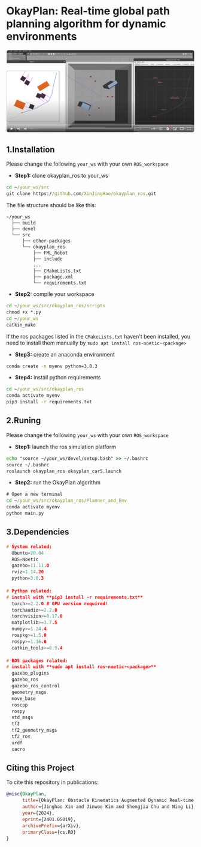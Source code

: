 # OkayPlan: Real-time global path planning algorithm for dynamic environments
[![okayplan_ros](https://github.com/XinJingHao/Images/blob/main/OkayPlan/okayplan_youtube.png)](https://www.youtube.com/watch?v=zufvYkhRW5w)

## 1.Installation
Please change the following ```your_ws``` with your own ```ROS_workspace```

- **Step1:** clone okayplan_ros to your_ws
```cmd
cd ~/your_ws/src
git clone https://github.com/XinJingHao/okayplan_ros.git
```

The file structure should be like this:
```
~/your_ws
  ├── build
  ├── devel
  └── src
      ├── other-packages
      └── okayplan_ros
          ├── FML_Robot
          ├── include
          ...
          ├── CMakeLists.txt
          ├── package.xml
          └── requirements.txt
```

- **Step2:** compile your workspace
```cmd
cd ~/your_ws/src/okayplan_ros/scripts
chmod +x *.py
cd ~/your_ws
catkin_make
```
If the ros packages listed in the ```CMakeLists.txt``` haven't been installed, you need to install them manually by ```sudo apt install ros-noetic-<package>``` 

- **Step3:** create an anaconda environment
```cmd
conda create -n myenv python=3.8.3
```

- **Step4:** install python requirements
```cmd
cd ~/your_ws/src/okayplan_ros
conda activate myenv
pip3 install -r requirements.txt
```

## 2.Runing
Please change the following ```your_ws``` with your own ```ROS_workspace```

- **Step1:** launch the ros simulation platform
```cmd
echo "source ~/your_ws/devel/setup.bash" >> ~/.bashrc
source ~/.bashrc
roslaunch okayplan_ros okayplan_car5.launch
```


- **Step2:** run the OkayPlan algorithm
```cmd
# Open a new terminal
cd ~/your_ws/src/okayplan_ros/Planner_and_Env
conda activate myenv
python main.py
```

## 3.Dependencies
```c++
# System related:
  Ubuntu=20.04
  ROS=Noetic
  gazebo=11.11.0
  rviz=1.14.20
  python=3.8.3

# Python related:
# install with **pip3 install -r requirements.txt**
  torch>=2.2.0 # GPU version required!
  torchaudio>=2.2.0
  torchvision>=0.17.0
  matplotlib>=3.7.5
  numpy>=1.24.4
  rospkg>=1.5.0
  rospy>=1.16.0
  catkin_tools>=0.9.4

# ROS packages related:
# install with **sudo apt install ros-noetic-<package>**
  gazebo_plugins
  gazebo_ros
  gazebo_ros_control
  geometry_msgs
  move_base
  roscpp
  rospy
  std_msgs
  tf2
  tf2_geometry_msgs
  tf2_ros
  urdf
  xacro
```

## Citing this Project

To cite this repository in publications:

```bibtex
@misc{OkayPlan,
      title={OkayPlan: Obstacle Kinematics Augmented Dynamic Real-time Path Planning via Particle Swarm Optimization}, 
      author={Jinghao Xin and Jinwoo Kim and Shengjia Chu and Ning Li},
      year={2024},
      eprint={2401.05019},
      archivePrefix={arXiv},
      primaryClass={cs.RO}
}
```

